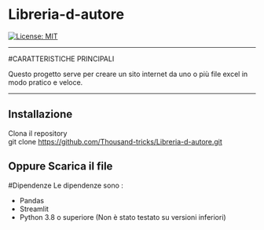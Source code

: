 # Libreria-d-autore
[![License: MIT](https://img.shields.io/badge/License-MIT-green.svg)](LICENSE)

---

#CARATTERISTICHE PRINCIPALI

Questo progetto serve per creare un sito internet da uno o più file excel in modo pratico e veloce.

---

## Installazione

Clona il repository  
git clone https://github.com/Thousand-tricks/Libreria-d-autore.git

Oppure Scarica il file
---

#Dipendenze
Le dipendenze sono : 
- Pandas
- Streamlit
- Python 3.8 o superiore (Non è stato testato su versioni inferiori)